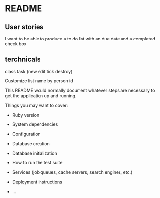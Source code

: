 # README

## User stories
I want to be able to produce a to do list with an due date and a completed check box

## terchnicals

class task (new edit tick destroy)


Customize list name by person id


This README would normally document whatever steps are necessary to get the
application up and running.

Things you may want to cover:

* Ruby version

* System dependencies

* Configuration

* Database creation

* Database initialization

* How to run the test suite

* Services (job queues, cache servers, search engines, etc.)

* Deployment instructions

* ...
